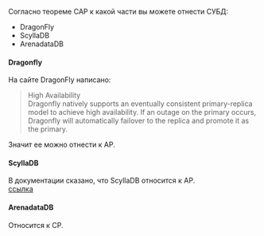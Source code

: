 Согласно теореме CAP к какой части вы можете отнести СУБД:  
- DragonFly  
- ScyllaDB  
- ArenadataDB

#### Dragonfly  
На сайте DragonFly написано:  
> High Availability  
Dragonfly natively supports an eventually consistent primary-replica model to achieve high availability. If an outage on the primary occurs, Dragonfly will automatically failover to the replica and promote it as the primary.  

Значит ее можно отнести к AP.  

#### ScyllaDB  
В документации сказано, что ScyllaDB относится к AP.  
[ссылка](https://opensource.docs.scylladb.com/stable/architecture/architecture-fault-tolerance.html)  

#### ArenadataDB

Относится к CP.  